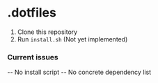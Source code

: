 # .dotfiles

1. Clone this repository
2. Run `install.sh` (Not yet implemented)

### Current issues

-- No install script
-- No concrete dependency list

